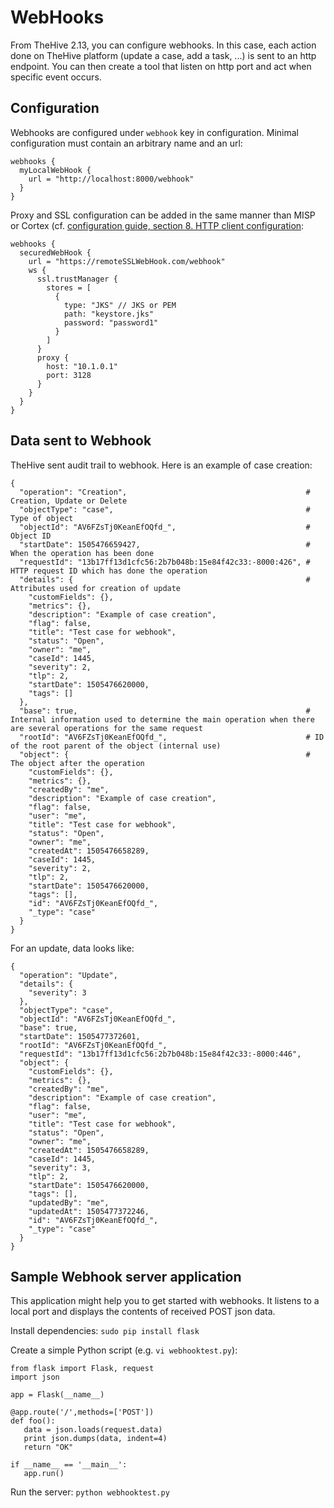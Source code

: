 # WebHooks

From TheHive 2.13, you can configure webhooks. In this case, each action done on
TheHive platform (update a case, add a task, ...) is sent to an http endpoint.
You can then create a tool that listen on http port and act when specific event
occurs.

## Configuration

Webhooks are configured under `webhook` key in configuration. Minimal
configuration must contain an arbitrary name and an url:
```
webhooks {
  myLocalWebHook {
    url = "http://localhost:8000/webhook"
  }
}
```

Proxy and SSL configuration can be added in the same manner than MISP or Cortex
(cf. [configuration guide, section 8. HTTP client configuration](admin/configuration.md):

```
webhooks {
  securedWebHook {
    url = "https://remoteSSLWebHook.com/webhook"
    ws {
      ssl.trustManager {
        stores = [
          {
            type: "JKS" // JKS or PEM
            path: "keystore.jks"
            password: "password1"
          }
        ]
      }
      proxy {
        host: "10.1.0.1"
        port: 3128
      }
    }
  }
}
```

## Data sent to Webhook

TheHive sent audit trail to webhook. Here is an example of case creation:
```
{
  "operation": "Creation",                                        # Creation, Update or Delete
  "objectType": "case",                                           # Type of object
  "objectId": "AV6FZsTj0KeanEfOQfd_",                             # Object ID
  "startDate": 1505476659427,                                     # When the operation has been done
  "requestId": "13b17ff13d1cfc56:2b7b048b:15e84f42c33:-8000:426", # HTTP request ID which has done the operation
  "details": {                                                    # Attributes used for creation of update
    "customFields": {},
    "metrics": {},
    "description": "Example of case creation",
    "flag": false,
    "title": "Test case for webhook",
    "status": "Open",
    "owner": "me",
    "caseId": 1445,
    "severity": 2,
    "tlp": 2,
    "startDate": 1505476620000,
    "tags": []
  },
  "base": true,                                                   # Internal information used to determine the main operation when there are several operations for the same request
  "rootId": "AV6FZsTj0KeanEfOQfd_",                               # ID of the root parent of the object (internal use)
  "object": {                                                     # The object after the operation
    "customFields": {},
    "metrics": {},
    "createdBy": "me",
    "description": "Example of case creation",
    "flag": false,
    "user": "me",
    "title": "Test case for webhook",
    "status": "Open",
    "owner": "me",
    "createdAt": 1505476658289,
    "caseId": 1445,
    "severity": 2,
    "tlp": 2,
    "startDate": 1505476620000,
    "tags": [],
    "id": "AV6FZsTj0KeanEfOQfd_",
    "_type": "case"
  }
}
```

For an update, data looks like:
```
{
  "operation": "Update",
  "details": {
    "severity": 3
  },
  "objectType": "case",
  "objectId": "AV6FZsTj0KeanEfOQfd_",
  "base": true,
  "startDate": 1505477372601,
  "rootId": "AV6FZsTj0KeanEfOQfd_",
  "requestId": "13b17ff13d1cfc56:2b7b048b:15e84f42c33:-8000:446",
  "object": {
    "customFields": {},
    "metrics": {},
    "createdBy": "me",
    "description": "Example of case creation",
    "flag": false,
    "user": "me",
    "title": "Test case for webhook",
    "status": "Open",
    "owner": "me",
    "createdAt": 1505476658289,
    "caseId": 1445,
    "severity": 3,
    "tlp": 2,
    "startDate": 1505476620000,
    "tags": [],
    "updatedBy": "me",
    "updatedAt": 1505477372246,
    "id": "AV6FZsTj0KeanEfOQfd_",
    "_type": "case"
  }
}
```
## Sample Webhook server application
This application might help you to get started with webhooks.
It listens to a local port and displays the contents of received POST json data.

Install dependencies:
`sudo pip install flask`

Create a simple Python script (e.g. `vi webhooktest.py`):
```
from flask import Flask, request
import json

app = Flask(__name__)

@app.route('/',methods=['POST'])
def foo():
   data = json.loads(request.data)
   print json.dumps(data, indent=4)
   return "OK"

if __name__ == '__main__':
   app.run()

```

Run the server:
`python webhooktest.py`
